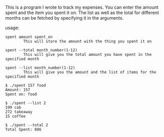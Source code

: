This is a program I wrote to track my expenses. You can enter the amount spent and the item you spent it on.
The list as well as the total for different months can be fetched by specifying it in the arguments.


usage:
```
spent amount spent_on
        This will store the amount with the thing you spent it on

spent --total month_number(1-12)
        This will give you the total amount you have spent in the specified month

spent --list month_number(1-12)
        This will give you the amount and the list of items for the specified month
```

```
$ ./spent 157 food
Amount: 157
Spent on: food
```

```
$ ./spent --list 2
199 cab
272 takeaway
15 coffee
```

```
$ ./spent --total 2
Total Spent: 886
```

